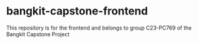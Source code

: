 # bangkit-capstone-frontend
This repository is for the frontend and belongs to group C23-PC769 of the Bangkit Capstone Project
